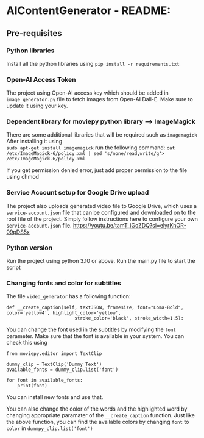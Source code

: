 # AIContentGenerator - README:


## Pre-requisites

### Python libraries
Install all the python libraries using 
``pip install -r requirements.txt``


### Open-AI Access Token
The project using Open-AI access key which should be added in ```image_generator.py``` file to fetch images from Open-AI Dall-E.
Make sure to update it using your key.


### Dependent library for moviepy python library --> ImageMagick
There are some additional libraries that will be required such as ```imagemagick```
After installing it using   
```sudo apt-get install imagemagick``` run the following command:
``cat /etc/ImageMagick-6/policy.xml | sed 's/none/read,write/g'> /etc/ImageMagick-6/policy.xml``

If you get permission denied error, just add proper permission to the file using chmod

### Service Account setup for Google Drive upload
The project also uploads generated video file to Google Drive, which uses a ``service-account.json`` file that can be configured and downloaded on to the root file of the project.
Simply follow instructions here to configure your own ``service-account.json`` file.
https://youtu.be/tamT_iGoZDQ?si=elyrKhOR-09pDS5x


### Python version
Run the project using python 3.10 or above.
Run the main.py file to start the script


### Changing fonts and color for subtitles
The file ```video_generator``` has a following function:
```
def __create_caption(self, textJSON, framesize, font="Loma-Bold", color='yellow4', highlight_color='yellow',
                         stroke_color='black', stroke_width=1.5):
```
You can change the font used in the subtitles by modifying the ``font`` parameter.
Make sure that the font is available in your system. You can check this using 

```commandline
from moviepy.editor import TextClip

dummy_clip = TextClip('Dummy Text')
available_fonts = dummy_clip.list('font')

for font in available_fonts:
    print(font)
```
You can install new fonts and use that.


You can also change the color of the words and the highlighted word by changing appropriate paramater of the 
``__create_caption`` function.
Just like the above function, you can find the available colors by changing ``font`` to ``color``
in ``dummpy_clip.list('font')``